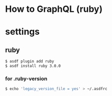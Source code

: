 # How to GraphQL (ruby)

# settings

## ruby

```sh
$ asdf plugin add ruby
$ asdf install ruby 3.0.0
```

### for .ruby-version

```sh
$ echo 'legacy_version_file = yes' > ~/.asdfrc
```
